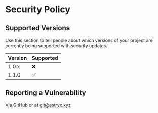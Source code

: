 # Security Policy

## Supported Versions

Use this section to tell people about which versions of your project are
currently being supported with security updates.

| Version | Supported         |
| ------- | ------------------ |
| 1.0.x   | :x:                |
| 1.1.0   | ✅                 |

## Reporting a Vulnerability

Via GitHub or at git@astryx.xyz
